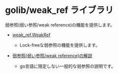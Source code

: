 # golib/weak_ref ライブラリ

弱参照(弱い参照/weak reference)の機能を提供します。

* [weak_ref.WeakRef](WeakRef.md)
  * Lock-freeな弱参照の機能を提供します。

* [弱参照(弱い参照/weak reference)の解説](weak_reference.md)
	* go言語に限定しない一般的な弱参照の説明です。
